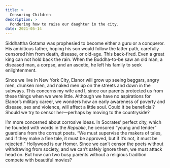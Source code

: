 ```yaml
---
title: >
  Censoring Children
description: >
  Pondering how to raise our daughter in the city.
date: 2021-05-14
---
```


Siddhattha Gotama was prophesied to become either a guru or a conqueror. His ambitious father, hoping his son would follow the latter path, carefully censored him from death, disease, or old-age. This back-fired. Even a great king can not hold back the rain. When the Buddha-to-be saw an old man, a diseased man, a corpse, and an ascetic, he left his family to seek enlightenment.

Since we live in New York City, Elanor will grow up seeing beggars, angry men, drunken men, and naked men up on the streets and down in the subways. This concerns my wife and I, since our parents protected us from these things when we were little. Although we have no aspirations for Elanor’s military career, we wonders how an early awareness of poverty and disease, sex and violence, will affect a little soul. Could it be beneficial? Should we try to censor her—perhaps by moving to the countryside?

I’m more concerned about corrosive ideas. In Socrates’ perfect city, which he founded with words in the _Republic_, he censored “young and tender” guardians from the corrupt poets. “We must supervise the makers of tales, and if they make a fine tale, it must be approved, but if it’s not, it must be rejected.” Hollywood is our Homer. Since we can’t censor the poets without withdrawing from society, and we can’t safely ignore them, we must attack head on. But how can two busy parents without a religious tradition compete with beautiful movies?
